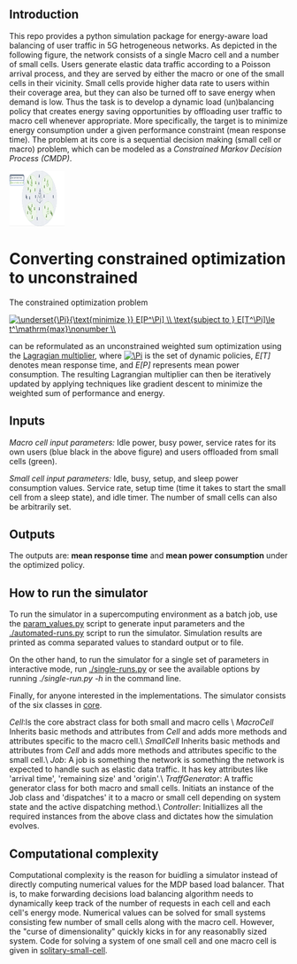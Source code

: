 ## Introduction

This repo provides a python simulation package for energy-aware load balancing of 
user traffic in 5G hetrogeneous networks.  As depicted in the
following figure, the network consists
of a single Macro cell and a number of small cells. Users generate elastic data traffic 
according to a Poisson arrival process, and they are served by either the macro or one of 
the small cells in their vicinity. Small cells provide higher
data rate to users within their coverage area, but they can also be turned off 
to save energy when demand is low. Thus the task is to develop a dynamic load (un)balancing 
policy that creates energy saving opportunities by offloading user traffic to macro 
cell whenever appropriate. More specifically, the target is to minimize 
energy consumption under a given performance constraint (mean response time).
The problem at its core is a sequential  decision making (small cell or macro) problem,
which can be modeled as a *Constrained Markov Decision Process (CMDP)*.

<img src="hetnet-model.png" alt="perHr" style="width: 100px; height: 100px" />

# Converting constrained optimization to unconstrained
The constrained optimization problem

<a href="https://www.codecogs.com/eqnedit.php?latex=\underset{\Pi}{\text{minimize&space;}}&space;E[P^\Pi]&space;\\&space;\text{subject&space;to&space;}&space;E[T^\Pi]\le&space;t^\mathrm{max}\nonumber&space;\\" target="_blank"><img src="https://latex.codecogs.com/gif.latex?\underset{\Pi}{\text{minimize&space;}}&space;E[P^\Pi]&space;\\&space;\text{subject&space;to&space;}&space;E[T^\Pi]\le&space;t^\mathrm{max}\nonumber&space;\\" title="\underset{\Pi}{\text{minimize }} E[P^\Pi] \\ \text{subject to } E[T^\Pi]\le t^\mathrm{max}\nonumber \\" /></a>

can be reformulated as an unconstrained weighted sum optimization using the [Lagragian
multiplier](https://en.wikipedia.org/wiki/Lagrange_multiplier), where <a href="https://www.codecogs.com/eqnedit.php?latex=\Pi" target="_blank"><img src="https://latex.codecogs.com/gif.latex?\Pi" title="\Pi" /></a> is 
the set of dynamic policies, *E[T]* denotes mean response time, and *E[P]* represents mean power
consumption. The resulting Lagrangian multiplier can then be iteratively
updated by applying techniques like gradient descent to minimize the weighted sum of performance
and energy.

## Inputs
*Macro cell input parameters:* Idle power, busy power, service rates for its own users (blue black in the above figure) and 
users offloaded from small cells (green).

*Small cell input parameters:* Idle, busy, setup, and sleep power consumption values. Service rate, setup time (time it takes 
to start the small cell from a sleep state), and idle timer. The number of small cells can also be arbitrarily set.

## Outputs
The outputs are: **mean response time** and **mean power consumption** under the optimized policy.

## How to run the simulator
To run the simulator in a supercomputing environment as a batch job, use the [param_values.py](simulator/param_values.py) script to 
generate input parameters and the [./automated-runs.py](simulator/automated-runs.py) script to run the simulator. Simulation results are printed as comma separated values to standard output or to file.

On the other hand, to run the simulator for a single set of parameters in interactive mode, run [./single-runs.py](simulator/single-run.py) or see the available options by running *./single-run.py -h* in the command line. 

Finally, for anyone interested in the implementations. The simulator consists of the six classes in [core](simulator/core).

*Cell*:Is the core abstract class for both small and macro cells \\
*MacroCell* Inherits basic methods and attributes from *Cell* and adds more methods and attributes specific
to the macro cell.\\
*SmallCell* Inherits basic methods and attributes from *Cell* and adds more methods and attributes specific
to the small cell.\\
*Job*: A job is something the network is something the network is expected to handle such as elastic 
data traffic. It has key attributes like 'arrival time', 'remaining size' and 'origin'.\\
*TraffGenerator*: A traffic generator class for both macro and small cells. Initiats an instance of the
Job class and 'dispatches' it to a macro or small cell depending on system state and the active dispatching method.\\
*Controller*: Initiallizes all the required instances from the above class and dictates how the simulation evolves.

   

## Computational complexity
Computational complexity is the reason for buidling a simulator instead of directly computing numerical values for the MDP based load balancer. That is, to make forwarding decisions load balancing algorithm needs to dynamically keep track of the number of requests in each cell and each cell's energy mode. Numerical values can be solved for small systems consisting few number of small cells along with the macro cell. However, the "curse of dimensionality" quickly kicks in for any reasonablly sized system. Code for solving a system of one small cell and one macro cell is given in [solitary-small-cell](simulator/solitary-small-cell). 
